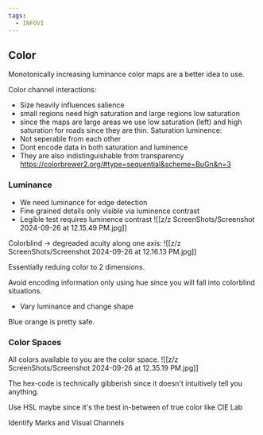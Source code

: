 ```yaml
---
tags:
  - INFOVI
---
```

## Color
Monotonically increasing luminance color maps are a better idea to use.

Color channel interactions:
- Size heavily influences salience
- small regions need high saturation and large regions low saturation
- since the maps are large areas we use low saturation (left) and high saturation for roads since they are thin.
Saturation luminence:
- Not seperable from each other
- Dont encode data in both saturation and luminence
- They are also indistinguishable from transparency
https://colorbrewer2.org/#type=sequential&scheme=BuGn&n=3

### Luminance
- We need luminance for edge detection
- Fine grained details only visible via luminence contrast
- Legible test requires luminence contrast
![[z/z ScreenShots/Screenshot 2024-09-26 at 12.15.49 PM.jpg]]

Colorblind -> degreaded acuity along one axis: ![[z/z ScreenShots/Screenshot 2024-09-26 at 12.16.13 PM.jpg]]

Essentially reduing color to 2 dimensions.

Avoid encoding information only using hue since you will fall into colorblind situations.
- Vary luminance and change shape

Blue orange is pretty safe.

### Color Spaces

All colors available to you are the color space.
![[z/z ScreenShots/Screenshot 2024-09-26 at 12.35.19 PM.jpg]]

The hex-code is technically gibberish since it doesn't intuitively tell you anything.

Use HSL maybe since it's the best in-between of true color like CIE Lab

Identify Marks and Visual Channels